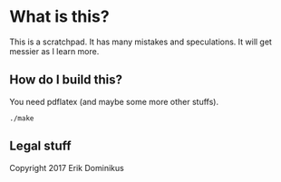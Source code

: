# What is this?

This is a scratchpad.
It has many mistakes and speculations.
It will get messier as I learn more.

## How do I build this?

You need pdflatex (and maybe some more other stuffs).

```
./make
```

## Legal stuff

Copyright 2017 Erik Dominikus
